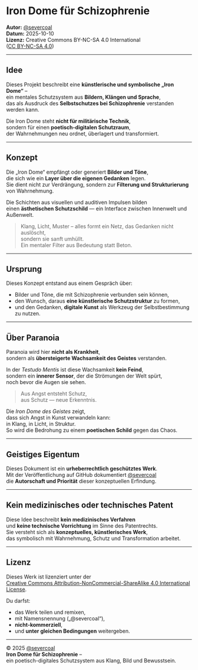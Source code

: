 # Iron Dome für Schizophrenie
**Autor:** [@severcoal](https://github.com/severcoal)  
**Datum:** 2025-10-10  
**Lizenz:** Creative Commons BY-NC-SA 4.0 International  
([CC BY-NC-SA 4.0](https://creativecommons.org/licenses/by-nc-sa/4.0/))

---

## Idee
Dieses Projekt beschreibt eine **künstlerische und symbolische „Iron Dome“** –  
ein mentales Schutzsystem aus **Bildern, Klängen und Sprache**,  
das als Ausdruck des **Selbstschutzes bei Schizophrenie** verstanden werden kann.

Die Iron Dome steht **nicht für militärische Technik**,  
sondern für einen **poetisch-digitalen Schutzraum**,  
der Wahrnehmungen neu ordnet, überlagert und transformiert.

---

## Konzept
Die „Iron Dome“ empfängt oder generiert **Bilder und Töne**,  
die sich wie ein **Layer über die eigenen Gedanken** legen.  
Sie dient nicht zur Verdrängung, sondern zur **Filterung und Strukturierung** von Wahrnehmung.  

Die Schichten aus visuellen und auditiven Impulsen bilden  
einen **ästhetischen Schutzschild** — ein Interface zwischen Innenwelt und Außenwelt.  

> Klang, Licht, Muster – alles formt ein Netz, das Gedanken nicht auslöscht,  
> sondern sie sanft umhüllt.  
> Ein mentaler Filter aus Bedeutung statt Beton.

---

## Ursprung
Dieses Konzept entstand aus einem Gespräch über:
- Bilder und Töne, die mit Schizophrenie verbunden sein können,  
- den Wunsch, daraus **eine künstlerische Schutzstruktur** zu formen,  
- und den Gedanken, **digitale Kunst** als Werkzeug der Selbstbestimmung zu nutzen.

---

## Über Paranoia

Paranoia wird hier **nicht als Krankheit**,  
sondern als **übersteigerte Wachsamkeit des Geistes** verstanden.  

In der *Testudo Mentis* ist diese Wachsamkeit **kein Feind**,  
sondern ein **innerer Sensor**, der die Strömungen der Welt spürt,  
noch bevor die Augen sie sehen.  

> Aus Angst entsteht Schutz,  
> aus Schutz — neue Erkenntnis.  

Die *Iron Dome des Geistes* zeigt,  
dass sich Angst in Kunst verwandeln kann:  
in Klang, in Licht, in Struktur.  
So wird die Bedrohung zu einem **poetischen Schild** gegen das Chaos.

---

## Geistiges Eigentum
Dieses Dokument ist ein **urheberrechtlich geschütztes Werk**.  
Mit der Veröffentlichung auf GitHub dokumentiert [@severcoal](https://github.com/severcoal)  
die **Autorschaft und Priorität** dieser konzeptuellen Erfindung.  

---

## Kein medizinisches oder technisches Patent
Diese Idee beschreibt **kein medizinisches Verfahren**  
und **keine technische Vorrichtung** im Sinne des Patentrechts.  
Sie versteht sich als **konzeptuelles, künstlerisches Werk**,  
das symbolisch mit Wahrnehmung, Schutz und Transformation arbeitet.

---

## Lizenz
Dieses Werk ist lizenziert unter der  
[Creative Commons Attribution-NonCommercial-ShareAlike 4.0 International License](https://creativecommons.org/licenses/by-nc-sa/4.0/).

Du darfst:
- das Werk teilen und remixen,  
- mit Namensnennung („@severcoal“),  
- **nicht-kommerziell**,  
- und **unter gleichen Bedingungen** weitergeben.

---

© 2025 [@severcoal](https://github.com/severcoal)  
**Iron Dome für Schizophrenie** –  
ein poetisch-digitales Schutzsystem aus Klang, Bild und Bewusstsein.
